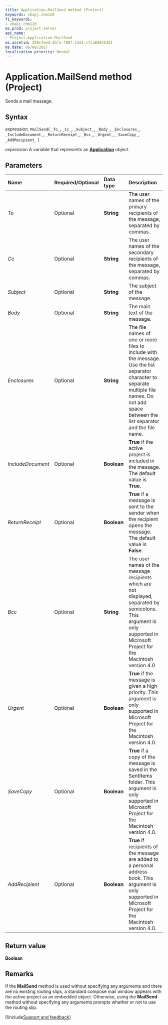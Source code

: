 ```yaml
---
title: Application.MailSend method (Project)
keywords: vbapj.chm120
f1_keywords:
- vbapj.chm120
ms.prod: project-server
api_name:
- Project.Application.MailSend
ms.assetid: 250c7eed-2bfa-f80f-13d1-c7ca8d6453d1
ms.date: 06/08/2017
localization_priority: Normal
---
```



# Application.MailSend method (Project)

Sends a mail message.


## Syntax

_expression_. `MailSend`( `_To_`, `_Cc_`, `_Subject_`, `_Body_`, `_Enclosures_`, `_IncludeDocument_`, `_ReturnReceipt_`, `_Bcc_`, `_Urgent_`, `_SaveCopy_`, `_AddRecipient_` )

_expression_ A variable that represents an **[Application](Project.Application.md)** object.


## Parameters



|Name|Required/Optional|Data type|Description|
|:-----|:-----|:-----|:-----|
| _To_|Optional|**String**|The user names of the primary recipients of the message, separated by commas.|
| _Cc_|Optional|**String**|The user names of the secondary recipients of the message, separated by commas.|
| _Subject_|Optional|**String**|The subject of the message.|
| _Body_|Optional|**String**|The main text of the message.|
| _Enclosures_|Optional|**String**|The file names of one or more files to include with the message. Use the list separator character to separate multiple file names. Do not add space between the list separator and the file name.|
| _IncludeDocument_|Optional|**Boolean**|**True** if the active project is included in the message. The default value is **True**.|
| _ReturnReceipt_|Optional|**Boolean**|**True** if a message is sent to the sender when the recipient opens the message. The default value is **False**.|
| _Bcc_|Optional|**String**|The user names of the message recipients which are not displayed, separated by semicolons. This argument is only supported in Microsoft Project for the Macintosh version 4.0|
| _Urgent_|Optional|**Boolean**|**True** if the message is given a high priority. This argument is only supported in Microsoft Project for the Macintosh version 4.0.|
| _SaveCopy_|Optional|**Boolean**|**True** if a copy of the message is saved in the SentItems folder. This argument is only supported in Microsoft Project for the Macintosh version 4.0.|
| _AddRecipient_|Optional|**Boolean**|**True** if recipients of the message are added to a personal address book. This argument is only supported in Microsoft Project for the Macintosh version 4.0.|

## Return value

 **Boolean**


## Remarks

If the  **MailSend** method is used without specifying any arguments and there are no existing routing slips, a standard compose mail window appears with the active project as an embedded object. Otherwise, using the **MailSend** method without specifying any arguments prompts whether or not to use the routing slip.

[!include[Support and feedback](~/includes/feedback-boilerplate.md)]